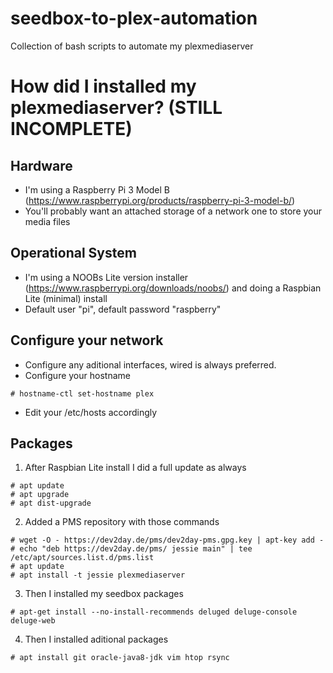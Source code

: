 # seedbox-to-plex-automation
Collection of bash scripts to automate my plexmediaserver

# How did I installed my plexmediaserver? (STILL INCOMPLETE)

## Hardware

- I'm using a Raspberry Pi 3 Model B (https://www.raspberrypi.org/products/raspberry-pi-3-model-b/)
- You'll probably want an attached storage of a network one to store your media files

## Operational System

- I'm using a NOOBs Lite version installer (https://www.raspberrypi.org/downloads/noobs/) and doing a Raspbian Lite (minimal) install
- Default user "pi", default password "raspberry"

## Configure your network

- Configure any aditional interfaces, wired is always preferred.
- Configure your hostname

```
# hostname-ctl set-hostname plex
```

- Edit your /etc/hosts accordingly

## Packages

1. After Raspbian Lite install I did a full update as always

```
# apt update
# apt upgrade
# apt dist-upgrade
```

2. Added a PMS repository with those commands

```
# wget -O - https://dev2day.de/pms/dev2day-pms.gpg.key | apt-key add -
# echo "deb https://dev2day.de/pms/ jessie main" | tee /etc/apt/sources.list.d/pms.list
# apt update
# apt install -t jessie plexmediaserver
```

3. Then I installed my seedbox packages

```
# apt-get install --no-install-recommends deluged deluge-console deluge-web
```

4. Then I installed aditional packages

```
# apt install git oracle-java8-jdk vim htop rsync
```

